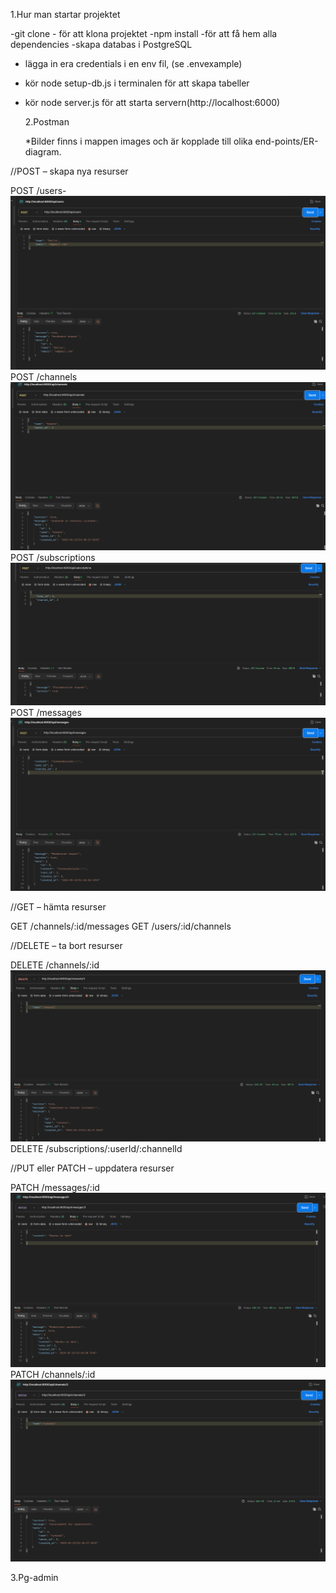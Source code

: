 1.Hur man startar projektet

-git clone - för att klona projektet
-npm install -för att få hem alla dependencies
-skapa databas i PostgreSQL

- lägga in era credentials i en env fil, (se .envexample)
- kör node setup-db.js i terminalen för att skapa tabeller
- kör node server.js för att starta servern(http://localhost:6000)

  2.Postman

  \*Bilder finns i mappen images och är kopplade till olika end-points/ER-diagram.

//POST – skapa nya resurser

POST /users- ![Exempel på användarendpoint](images/postuser.png)
POST /channels ![Exempel på användarendpoint](images/postchannels.png)
POST /subscriptions ![Exempel på användarendpoint](images/postsubscriptions.png)
POST /messages![Exempel på användarendpoint](images/postmessages.png)

//GET – hämta resurser

GET /channels/:id/messages
GET /users/:id/channels

//DELETE – ta bort resurser

DELETE /channels/:id ![Exempel på användarendpoint](images/deletechannels.png)
DELETE /subscriptions/:userId/:channelId

//PUT eller PATCH – uppdatera resurser

PATCH /messages/:id ![Exempel på användarendpoint](images/patchmessages.png)
PATCH /channels/:id ![Exempel på användarendpoint](images/patchchannel.png)

3.Pg-admin
